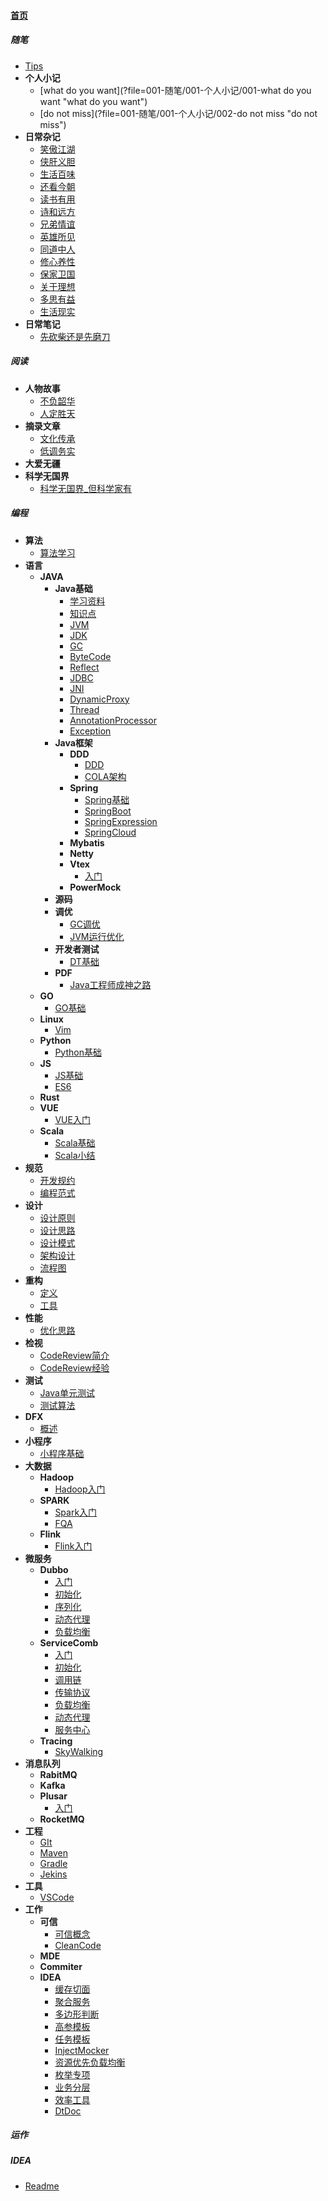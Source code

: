 
#### [首页](?file=home-首页)

##### 随笔
- [Tips](?file=001-随笔/000-Tips "Tips")
- **个人小记**
    - [what do you want](?file=001-随笔/001-个人小记/001-what do you want "what do you want")
    - [do not miss](?file=001-随笔/001-个人小记/002-do not miss "do not miss")
- **日常杂记**
    - [笑傲江湖](?file=001-随笔/002-日常杂记/001-笑傲江湖 "笑傲江湖")
    - [侠肝义胆](?file=001-随笔/002-日常杂记/002-侠肝义胆 "侠肝义胆")
    - [生活百味](?file=001-随笔/002-日常杂记/003-生活百味 "生活百味")
    - [还看今朝](?file=001-随笔/002-日常杂记/004-还看今朝 "还看今朝")
    - [读书有用](?file=001-随笔/002-日常杂记/005-读书有用 "读书有用")
    - [诗和远方](?file=001-随笔/002-日常杂记/006-诗和远方 "诗和远方")
    - [兄弟情谊](?file=001-随笔/002-日常杂记/007-兄弟情谊 "兄弟情谊")
    - [英雄所见](?file=001-随笔/002-日常杂记/008-英雄所见 "英雄所见")
    - [同道中人](?file=001-随笔/002-日常杂记/009-同道中人 "同道中人")
    - [修心养性](?file=001-随笔/002-日常杂记/010-修心养性 "修心养性")
    - [保家卫国](?file=001-随笔/002-日常杂记/011-保家卫国 "保家卫国")
    - [关于理想](?file=001-随笔/002-日常杂记/012-关于理想 "关于理想")
    - [多思有益](?file=001-随笔/002-日常杂记/013-多思有益 "多思有益")
    - [生活现实](?file=001-随笔/002-日常杂记/014-生活现实 "生活现实")
- **日常笔记**
    - [先砍柴还是先磨刀](?file=001-随笔/003-日常笔记/001-先砍柴还是先磨刀 "先砍柴还是先磨刀")

##### 阅读
- **人物故事**
    - [不负韶华](?file=002-阅读/001-人物故事/001-不负韶华 "不负韶华")
    - [人定胜天](?file=002-阅读/001-人物故事/002-人定胜天 "人定胜天")
- **摘录文章**
    - [文化传承](?file=002-阅读/002-摘录文章/001-文化传承 "文化传承")
    - [低调务实](?file=002-阅读/002-摘录文章/002-低调务实 "低调务实")
- **大爱无疆**
- **科学无国界**
    - [科学无国界_但科学家有](?file=002-阅读/004-科学无国界/001-科学无国界_但科学家有 "科学无国界_但科学家有")

##### 编程
- **算法**
    - [算法学习](?file=003-编程/001-算法/001-算法学习 "算法学习")
- **语言**
    - **JAVA**
        - **Java基础**
            - [学习资料](?file=003-编程/002-语言/001-JAVA/001-Java基础/001-学习资料 "学习资料")
            - [知识点](?file=003-编程/002-语言/001-JAVA/001-Java基础/002-知识点 "知识点")
            - [JVM](?file=003-编程/002-语言/001-JAVA/001-Java基础/003-JVM "JVM")
            - [JDK](?file=003-编程/002-语言/001-JAVA/001-Java基础/004-JDK "JDK")
            - [GC](?file=003-编程/002-语言/001-JAVA/001-Java基础/005-GC "GC")
            - [ByteCode](?file=003-编程/002-语言/001-JAVA/001-Java基础/006-ByteCode "ByteCode")
            - [Reflect](?file=003-编程/002-语言/001-JAVA/001-Java基础/007-Reflect "Reflect")
            - [JDBC](?file=003-编程/002-语言/001-JAVA/001-Java基础/008-JDBC "JDBC")
            - [JNI](?file=003-编程/002-语言/001-JAVA/001-Java基础/009-JNI "JNI")
            - [DynamicProxy](?file=003-编程/002-语言/001-JAVA/001-Java基础/010-DynamicProxy "DynamicProxy")
            - [Thread](?file=003-编程/002-语言/001-JAVA/001-Java基础/011-Thread "Thread")
            - [AnnotationProcessor](?file=003-编程/002-语言/001-JAVA/001-Java基础/012-AnnotationProcessor "AnnotationProcessor")
            - [Exception](?file=003-编程/002-语言/001-JAVA/001-Java基础/013-Exception "Exception")
        - **Java框架**
            - **DDD**
                - [DDD](?file=003-编程/002-语言/001-JAVA/002-Java框架/000-DDD/000-DDD "DDD")
                - [COLA架构](?file=003-编程/002-语言/001-JAVA/002-Java框架/000-DDD/001-COLA架构 "COLA架构")
            - **Spring**
                - [Spring基础](?file=003-编程/002-语言/001-JAVA/002-Java框架/001-Spring/000-Spring基础 "Spring基础")
                - [SpringBoot](?file=003-编程/002-语言/001-JAVA/002-Java框架/001-Spring/001-SpringBoot "SpringBoot")
                - [SpringExpression](?file=003-编程/002-语言/001-JAVA/002-Java框架/001-Spring/002-SpringExpression "SpringExpression")
                - [SpringCloud](?file=003-编程/002-语言/001-JAVA/002-Java框架/001-Spring/003-SpringCloud "SpringCloud")
            - **Mybatis**
            - **Netty**
            - **Vtex**
                - [入门](?file=003-编程/002-语言/001-JAVA/002-Java框架/004-Vtex/001-入门 "入门")
            - **PowerMock**
        - **源码**
        - **调优**
            - [GC调优](?file=003-编程/002-语言/001-JAVA/004-调优/001-GC调优 "GC调优")
            - [JVM运行优化](?file=003-编程/002-语言/001-JAVA/004-调优/002-JVM运行优化 "JVM运行优化")
        - **开发者测试**
            - [DT基础](?file=003-编程/002-语言/001-JAVA/009-开发者测试/001-DT基础 "DT基础")
        - **PDF**
            - [Java工程师成神之路](?file=003-编程/002-语言/001-JAVA/100-PDF/001-Java工程师成神之路 "Java工程师成神之路")
    - **GO**
        - [GO基础](?file=003-编程/002-语言/002-GO/001-GO基础 "GO基础")
    - **Linux**
        - [Vim](?file=003-编程/002-语言/003-Linux/001-Vim "Vim")
    - **Python**
        - [Python基础](?file=003-编程/002-语言/004-Python/001-Python基础 "Python基础")
    - **JS**
        - [JS基础](?file=003-编程/002-语言/008-JS/001-JS基础 "JS基础")
        - [ES6](?file=003-编程/002-语言/008-JS/011-ES6 "ES6")
    - **Rust**
    - **VUE**
        - [VUE入门](?file=003-编程/002-语言/010-VUE/001-VUE入门 "VUE入门")
    - **Scala**
        - [Scala基础](?file=003-编程/002-语言/011-Scala/001-Scala基础 "Scala基础")
        - [Scala小结](?file=003-编程/002-语言/011-Scala/002-Scala小结 "Scala小结")
- **规范**
    - [开发规约](?file=003-编程/003-规范/001-开发规约 "开发规约")
    - [编程范式](?file=003-编程/003-规范/002-编程范式 "编程范式")
- **设计**
    - [设计原则](?file=003-编程/004-设计/001-设计原则 "设计原则")
    - [设计思路](?file=003-编程/004-设计/002-设计思路 "设计思路")
    - [设计模式](?file=003-编程/004-设计/003-设计模式 "设计模式")
    - [架构设计](?file=003-编程/004-设计/004-架构设计 "架构设计")
    - [流程图](?file=003-编程/004-设计/005-流程图 "流程图")
- **重构**
    - [定义](?file=003-编程/005-重构/001-定义 "定义")
    - [工具](?file=003-编程/005-重构/002-工具 "工具")
- **性能**
    - [优化思路](?file=003-编程/006-性能/001-优化思路 "优化思路")
- **检视**
    - [CodeReview简介](?file=003-编程/007-检视/001-CodeReview简介 "CodeReview简介")
    - [CodeReview经验](?file=003-编程/007-检视/002-CodeReview经验 "CodeReview经验")
- **测试**
    - [Java单元测试](?file=003-编程/008-测试/001-Java单元测试 "Java单元测试")
    - [测试算法](?file=003-编程/008-测试/002-测试算法 "测试算法")
- **DFX**
    - [概述](?file=003-编程/009-DFX/001-概述 "概述")
- **小程序**
    - [小程序基础](?file=003-编程/011-小程序/001-小程序基础 "小程序基础")
- **大数据**
    - **Hadoop**
        - [Hadoop入门](?file=003-编程/021-大数据/001-Hadoop/001-Hadoop入门 "Hadoop入门")
    - **SPARK**
        - [Spark入门](?file=003-编程/021-大数据/002-SPARK/001-Spark入门 "Spark入门")
        - [FQA](?file=003-编程/021-大数据/002-SPARK/099-FQA "FQA")
    - **Flink**
        - [Flink入门](?file=003-编程/021-大数据/003-Flink/001-Flink入门 "Flink入门")
- **微服务**
    - **Dubbo**
        - [入门](?file=003-编程/022-微服务/001-Dubbo/001-入门 "入门")
        - [初始化](?file=003-编程/022-微服务/001-Dubbo/002-初始化 "初始化")
        - [序列化](?file=003-编程/022-微服务/001-Dubbo/003-序列化 "序列化")
        - [动态代理](?file=003-编程/022-微服务/001-Dubbo/004-动态代理 "动态代理")
        - [负载均衡](?file=003-编程/022-微服务/001-Dubbo/005-负载均衡 "负载均衡")
    - **ServiceComb**
        - [入门](?file=003-编程/022-微服务/002-ServiceComb/001-入门 "入门")
        - [初始化](?file=003-编程/022-微服务/002-ServiceComb/002-初始化 "初始化")
        - [调用链](?file=003-编程/022-微服务/002-ServiceComb/003-调用链 "调用链")
        - [传输协议](?file=003-编程/022-微服务/002-ServiceComb/004-传输协议 "传输协议")
        - [负载均衡](?file=003-编程/022-微服务/002-ServiceComb/005-负载均衡 "负载均衡")
        - [动态代理](?file=003-编程/022-微服务/002-ServiceComb/006-动态代理 "动态代理")
        - [服务中心](?file=003-编程/022-微服务/002-ServiceComb/007-服务中心 "服务中心")
    - **Tracing**
        - [SkyWalking](?file=003-编程/022-微服务/003-Tracing/001-SkyWalking "SkyWalking")
- **消息队列**
    - **RabitMQ**
    - **Kafka**
    - **Plusar**
        - [入门](?file=003-编程/023-消息队列/003-Plusar/001-入门 "入门")
    - **RocketMQ**
- **工程**
    - [GIt](?file=003-编程/031-工程/001-GIt "GIt")
    - [Maven](?file=003-编程/031-工程/002-Maven "Maven")
    - [Gradle](?file=003-编程/031-工程/003-Gradle "Gradle")
    - [Jekins](?file=003-编程/031-工程/004-Jekins "Jekins")
- **工具**
    - [VSCode](?file=003-编程/032-工具/001-VSCode "VSCode")
- **工作**
    - **可信**
        - [可信概念](?file=003-编程/099-工作/001-可信/001-可信概念 "可信概念")
        - [CleanCode](?file=003-编程/099-工作/001-可信/002-CleanCode "CleanCode")
    - **MDE**
    - **Commiter**
    - **IDEA**
        - [缓存切面](?file=003-编程/099-工作/009-IDEA/001-缓存切面 "缓存切面")
        - [聚合服务](?file=003-编程/099-工作/009-IDEA/002-聚合服务 "聚合服务")
        - [多边形判断](?file=003-编程/099-工作/009-IDEA/003-多边形判断 "多边形判断")
        - [高参模板](?file=003-编程/099-工作/009-IDEA/004-高参模板 "高参模板")
        - [任务模板](?file=003-编程/099-工作/009-IDEA/005-任务模板 "任务模板")
        - [InjectMocker](?file=003-编程/099-工作/009-IDEA/006-InjectMocker "InjectMocker")
        - [资源优先负载均衡](?file=003-编程/099-工作/009-IDEA/007-资源优先负载均衡 "资源优先负载均衡")
        - [枚举专项](?file=003-编程/099-工作/009-IDEA/008-枚举专项 "枚举专项")
        - [业务分层](?file=003-编程/099-工作/009-IDEA/009-业务分层 "业务分层")
        - [效率工具](?file=003-编程/099-工作/009-IDEA/010-效率工具 "效率工具")
        - [DtDoc](?file=003-编程/099-工作/009-IDEA/011-DtDoc "DtDoc")

##### 运作

##### IDEA
- [Readme](?file=100-IDEA/000-Readme "Readme")
